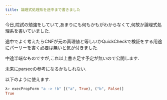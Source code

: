 ```yaml
---
title: 論理式処理系を途中まで書きました
---
```


今日,院試の勉強をしていて,あまりにも何もかもがわからなくて,何故か論理式処理系を書いていました.

途中でよく考えたらCNFが元の真理値と等しいかQuickCheckで検証をする用途にパーサーを書く必要は無いと気が付きました.

中途半端なものですが,これ以上書き足す予定が無いので公開します.

未来にparsecの参考になるかもしれない.

<script src="https://gist.github.com/ncaq/e387ffb82c5b080a78892ac3da81606c.js"></script>

以下のように使えます.

~~~hs
λ> execPropForm "a -> !b" [("a", True), ("b", False)]
True
~~~

